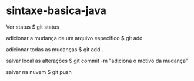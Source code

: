 # sintaxe-basica-java  

Ver status
$ git status

adicionar a mudança de um arquivo especifico 
$ git add <nome completo do arquivo >

adicionar todas as mudanças 
$ git add .

salvar local as alterações
$ git commit -m "adiciona o motivo da mudança"

salvar na nuvem
$ git push
